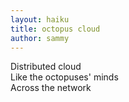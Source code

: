 ```yaml
---
layout: haiku
title: octopus cloud
author: sammy
---
```


Distributed cloud <br>
Like the octopuses' minds <br>
Across the network <br>

